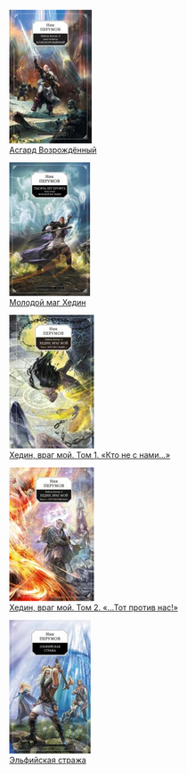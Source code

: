 ![](Асгард%20Возрождённый.jpg)  
[Асгард Возрождённый](Асгард%20Возрождённый)

![](Молодой%20маг%20Хедин.jpg)  
[Молодой маг Хедин](Молодой%20маг%20Хедин)

![](Хедин,%20враг%20мой.%20Том%201.%20«Кто%20не%20с%20нами…».jpg)  
[Хедин, враг мой. Том 1. «Кто не с нами…»](Хедин,%20враг%20мой.%20Том%201.%20«Кто%20не%20с%20нами…»)

![](Хедин,%20враг%20мой.%20Том%202.%20«…Тот%20против%20нас!».jpg)  
[Хедин, враг мой. Том 2. «…Тот против нас!»](Хедин,%20враг%20мой.%20Том%202.%20«…Тот%20против%20нас!»)

![](Эльфийская%20стража.jpg)  
[Эльфийская стража](Эльфийская%20стража)
